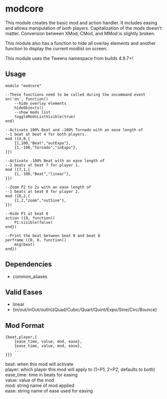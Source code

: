 # modcore
This module creates the basic mod and action handler. It includes easing and allows manipulation of both players. Capitalization of the mods doesn't matter. Conversion between XMod, CMod, and MMod is slightly broken.

This module also has a function to hide all overlay elements and another function to display the current modlist on screen.

This module uses the Tweens namespace from builds 4.9.7+!

## Usage

    module "modcore"
    
    --These functions need to be called during the oncommand event
    on('on', function()
	    --hide overlay elements
	    hideObjects()
	    --show mods list
	    toggleModsListVisible(true)
    end)
    
    --Activate 100% Beat and -100% Tornado with an ease length of 
    --1 beat at beat 4 for both players.
    mod ({4,0,{
	    {1,100,"Beat","outExpo"},
	    {1,-100,"Tornado","inExpo"},
    }})
    
    --Activate -100% Beat with an ease length of 
    --2 beats at beat 7 for player 1.
    mod ({7,1,{
	    {1,-100,"Beat","linear"},
    }})
    
    --Zoom P2 to 2x with an ease length of 
    --1 beats at beat 8 for player 2.
    mod ({8,2,{
	    {1,2,"zoom","outSine"},
    }})
    
    --Hide P1 at beat 0
    action ({0, function()
	    P1:visible(false)
    end})

    --Print the beat between beat 0 and beat 8
    perframe ({0, 8, function()
	    msg(beat)
    end})
    
    
## Dependencies

 - common_aliases

## Valid Eases
 - linear
 - (in/out/inOut/outIn)(Quad/Cubic/Quart/Quint/Expo/Sine/Circ/Bounce)

## Mod Format

    {beat,player,{
	    {ease_time, value, mod, ease},
	    {ease_time, value, mod, ease},
	    ...
    }}}

beat: when this mod will activate  
player: which player this mod will apply to (1=P1, 2=P2, defaults to both)  
ease_time: time in beats for easing  
value: value of the mod  
mod: string name of mod applied  
ease: string name of ease used for easing  



